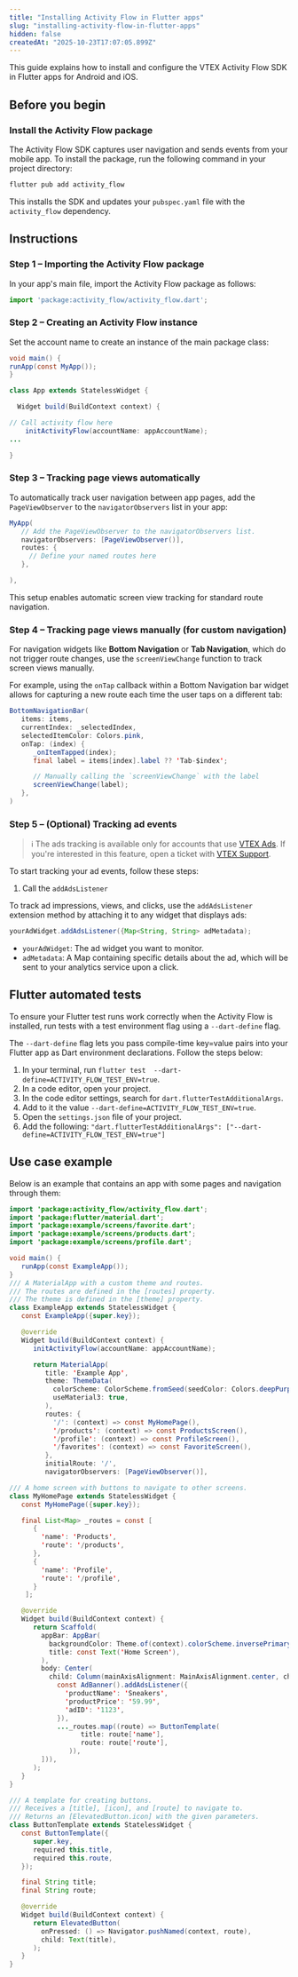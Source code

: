 ```yaml
---
title: "Installing Activity Flow in Flutter apps"
slug: "installing-activity-flow-in-flutter-apps"
hidden: false
createdAt: "2025-10-23T17:07:05.899Z"
---
```


This guide explains how to install and configure the VTEX Activity Flow SDK in Flutter apps for Android and iOS.

## Before you begin

### Install the Activity Flow package

The Activity Flow SDK captures user navigation and sends events from your mobile app. To install the package, run the following command in your project directory:

```bash
flutter pub add activity_flow
```

This installs the SDK and updates your `pubspec.yaml` file with the `activity_flow` dependency.

## Instructions

### Step 1 – Importing the Activity Flow package

In your app's main file, import the Activity Flow package as follows:

```javascript
import 'package:activity_flow/activity_flow.dart';
```

### Step 2 – Creating an Activity Flow instance

Set the account name to create an instance of the main package class:

```java
void main() {
runApp(const MyApp());
}

class App extends StatelessWidget {

  Widget build(BuildContext context) {

// Call activity flow here
    initActivityFlow(accountName: appAccountName);
...

}
```

### Step 3 – Tracking page views automatically

To automatically track user navigation between app pages, add the `PageViewObserver` to the `navigatorObservers` list in your app:

```java
MyApp(
   // Add the PageViewObserver to the navigatorObservers list.
   navigatorObservers: [PageViewObserver()],
   routes: {
     // Define your named routes here
   },

),
```

This setup enables automatic screen view tracking for standard route navigation.

### Step 4 – Tracking page views manually (for custom navigation)

For navigation widgets like **Bottom Navigation** or **Tab Navigation**, which do not trigger route changes, use the `screenViewChange` function to track screen views manually.

For example, using the `onTap` callback within a Bottom Navigation bar widget allows for capturing a new route each time the user taps on a different tab:

```java
BottomNavigationBar(
   items: items,
   currentIndex: _selectedIndex,
   selectedItemColor: Colors.pink,
   onTap: (index) {
      _onItemTapped(index);
      final label = items[index].label ?? 'Tab-$index';

      // Manually calling the `screenViewChange` with the label
      screenViewChange(label);
   },
)
```

### Step 5 – (Optional) Tracking ad events

>ℹ️ The ads tracking is available only for accounts that use [VTEX Ads](https://developers.vtex.com/docs/guides/vtex-ads). If you're interested in this feature, open a ticket with [VTEX Support](https://support.vtex.com/hc/en-us).

To start tracking your ad events, follow these steps:

1. Call the `addAdsListener`

To track ad impressions, views, and clicks, use the `addAdsListener` extension method by attaching it to any widget that displays ads:

```java
yourAdWidget.addAdsListener({Map<String, String> adMetadata);
```

- `yourAdWidget`: The ad widget you want to monitor.
- `adMetadata`: A Map containing specific details about the ad, which will be sent to your analytics service upon a click.

## Flutter automated tests

To ensure your Flutter test runs work correctly when the Activity Flow is installed, run tests with a test environment flag using a `--dart-define` flag.

The `--dart-define` flag lets you pass compile-time key=value pairs into your Flutter app as Dart environment declarations. Follow the steps below:

1. In your terminal, run `flutter test  --dart-define=ACTIVITY_FLOW_TEST_ENV=true`.
2. In a code editor, open your project.
3. In the code editor settings, search for `dart.flutterTestAdditionalArgs`.
4. Add to it the value `--dart-define=ACTIVITY_FLOW_TEST_ENV=true`.
5. Open the `settings.json` file of your project.
6. Add the following: `"dart.flutterTestAdditionalArgs": ["--dart-define=ACTIVITY_FLOW_TEST_ENV=true"]`

## Use case example

Below is an example that contains an app with some pages and navigation through them:

```java
import 'package:activity_flow/activity_flow.dart';
import 'package:flutter/material.dart';
import 'package:example/screens/favorite.dart';
import 'package:example/screens/products.dart';
import 'package:example/screens/profile.dart';

void main() {
   runApp(const ExampleApp());
}
/// A MaterialApp with a custom theme and routes.
/// The routes are defined in the [routes] property.
/// The theme is defined in the [theme] property.
class ExampleApp extends StatelessWidget {
   const ExampleApp({super.key});

   @override
   Widget build(BuildContext context) {
      initActivityFlow(accountName: appAccountName);

      return MaterialApp(
         title: 'Example App',
         theme: ThemeData(
           colorScheme: ColorScheme.fromSeed(seedColor: Colors.deepPurple),
           useMaterial3: true,
         ),
         routes: {
           '/': (context) => const MyHomePage(),
           '/products': (context) => const ProductsScreen(),
           '/profile': (context) => const ProfileScreen(),
           '/favorites': (context) => const FavoriteScreen(),
         },
         initialRoute: '/',
         navigatorObservers: [PageViewObserver()],

/// A home screen with buttons to navigate to other screens.
class MyHomePage extends StatelessWidget {
   const MyHomePage({super.key});

   final List<Map> _routes = const [
      {
        'name': 'Products',
        'route': '/products',
      },
      {
        'name': 'Profile',
        'route': '/profile',
      }
    ];

   @override
   Widget build(BuildContext context) {
      return Scaffold(
        appBar: AppBar(
          backgroundColor: Theme.of(context).colorScheme.inversePrimary,
          title: const Text('Home Screen'),
        ),
        body: Center(
          child: Column(mainAxisAlignment: MainAxisAlignment.center, children: [
            const AdBanner().addAdsListener({
              'productName': 'Sneakers',
              'productPrice': '59.99',
              'adID': '1123',
            }),
            ..._routes.map((route) => ButtonTemplate(
                  title: route['name'],
                  route: route['route'],
               )),
        ])),
      );
   }
}

/// A template for creating buttons.
/// Receives a [title], [icon], and [route] to navigate to.
/// Returns an [ElevatedButton.icon] with the given parameters.
class ButtonTemplate extends StatelessWidget {
   const ButtonTemplate({
      super.key,
      required this.title,
      required this.route,
   });

   final String title;
   final String route;

   @override
   Widget build(BuildContext context) {
      return ElevatedButton(
        onPressed: () => Navigator.pushNamed(context, route),
        child: Text(title),
      );
   }
}
```
